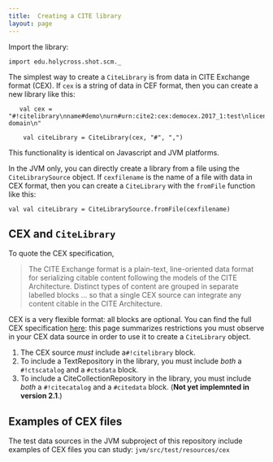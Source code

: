 ```yaml
---
title:  Creating a CITE library
layout: page
---
```



Import the library:

```tut:silent
import edu.holycross.shot.scm._
```


The simplest way to create a `CiteLibrary` is from data in CITE Exchange format (CEX). If `cex` is a string of data in CEF format, then you can create a new library like this:


```tut:silent
   val cex = "#!citelibrary\nname#demo\nurn#urn:cite2:cex:democex.2017_1:test\nlicense#public domain\n"

    val citeLibrary = CiteLibrary(cex, "#", ",")
```


This functionality is identical on Javascript and JVM platforms.

In the JVM only, you can directly create a library from a file using the `CiteLibrarySource` object. If `cexfilename` is the name of a file with data in CEX format, then you can create a `CiteLibrary` with the `fromFile` function like this:

    val val citeLibrary = CiteLibrarySource.fromFile(cexfilename)

## CEX and `CiteLibrary`

To quote the  CEX specification,

> The CITE Exchange format is a plain-text, line-oriented data format for serializing citable content following the models of the CITE Architecture. Distinct types of content are grouped in separate labelled blocks ... so that a single CEX source can integrate any content citable in the CITE Architecture.


CEX is a very flexible format:  all blocks are optional.   You can find the full CEX specification [here](https://cite-architecture.github.io/citedx/):  this page summarizes restrictions you must observe in your CEX data source in order to use it to create a `CiteLibrary` object.


1. The CEX source *must* include  a`#!citelibrary` block.
2. To include a TextRepository in the library, you must include *both* a `#!ctscatalog` and a `#ctsdata` block.
3.  To include a CiteCollectionRepository in the library, you must include *both* a `#!citecatalog` and a `#citedata` block.  (**Not yet implemnted in version 2.1**.)



## Examples of CEX files

The test data sources in the JVM subproject of this repository include examples of CEX files you can study: `jvm/src/test/resources/cex`
